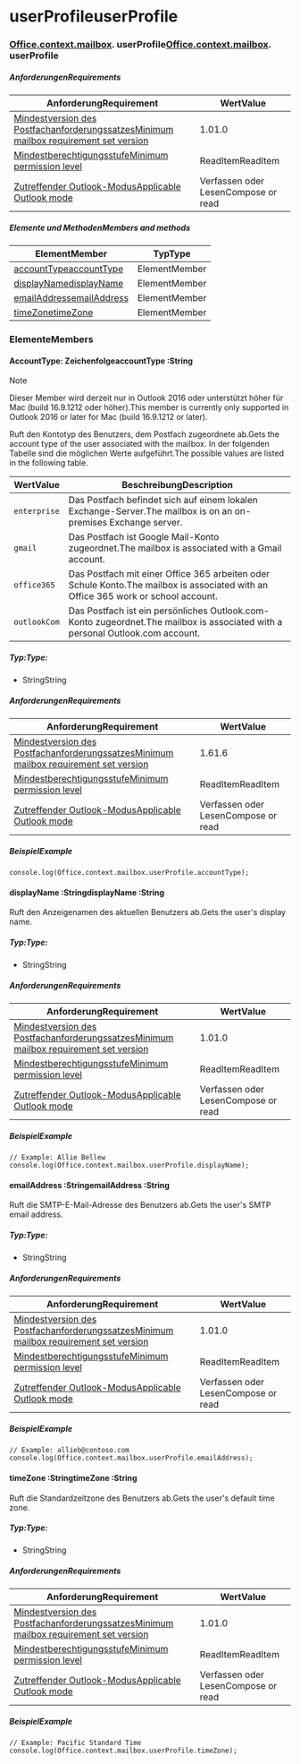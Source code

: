 
# <a name="userprofile"></a><span data-ttu-id="fc96b-101">userProfile</span><span class="sxs-lookup"><span data-stu-id="fc96b-101">userProfile</span></span>

### <span data-ttu-id="fc96b-p101">[Office](Office.md)[.context](Office.context.md)[.mailbox](Office.context.mailbox.md). userProfile</span><span class="sxs-lookup"><span data-stu-id="fc96b-p101">[Office](Office.md)[.context](Office.context.md)[.mailbox](Office.context.mailbox.md). userProfile</span></span>

##### <a name="requirements"></a><span data-ttu-id="fc96b-104">Anforderungen</span><span class="sxs-lookup"><span data-stu-id="fc96b-104">Requirements</span></span>

|<span data-ttu-id="fc96b-105">Anforderung</span><span class="sxs-lookup"><span data-stu-id="fc96b-105">Requirement</span></span>| <span data-ttu-id="fc96b-106">Wert</span><span class="sxs-lookup"><span data-stu-id="fc96b-106">Value</span></span>|
|---|---|
|[<span data-ttu-id="fc96b-107">Mindestversion des Postfachanforderungssatzes</span><span class="sxs-lookup"><span data-stu-id="fc96b-107">Minimum mailbox requirement set version</span></span>](/javascript/office/requirement-sets/outlook-api-requirement-sets)| <span data-ttu-id="fc96b-108">1.0</span><span class="sxs-lookup"><span data-stu-id="fc96b-108">1.0</span></span>|
|[<span data-ttu-id="fc96b-109">Mindestberechtigungsstufe</span><span class="sxs-lookup"><span data-stu-id="fc96b-109">Minimum permission level</span></span>](https://docs.microsoft.com/outlook/add-ins/understanding-outlook-add-in-permissions)| <span data-ttu-id="fc96b-110">ReadItem</span><span class="sxs-lookup"><span data-stu-id="fc96b-110">ReadItem</span></span>|
|[<span data-ttu-id="fc96b-111">Zutreffender Outlook-Modus</span><span class="sxs-lookup"><span data-stu-id="fc96b-111">Applicable Outlook mode</span></span>](https://docs.microsoft.com/outlook/add-ins/#extension-points)| <span data-ttu-id="fc96b-112">Verfassen oder Lesen</span><span class="sxs-lookup"><span data-stu-id="fc96b-112">Compose or read</span></span>|

##### <a name="members-and-methods"></a><span data-ttu-id="fc96b-113">Elemente und Methoden</span><span class="sxs-lookup"><span data-stu-id="fc96b-113">Members and methods</span></span>

| <span data-ttu-id="fc96b-114">Element</span><span class="sxs-lookup"><span data-stu-id="fc96b-114">Member</span></span> | <span data-ttu-id="fc96b-115">Typ</span><span class="sxs-lookup"><span data-stu-id="fc96b-115">Type</span></span> |
|--------|------|
| [<span data-ttu-id="fc96b-116">accountType</span><span class="sxs-lookup"><span data-stu-id="fc96b-116">accountType</span></span>](#accounttype-string) | <span data-ttu-id="fc96b-117">Element</span><span class="sxs-lookup"><span data-stu-id="fc96b-117">Member</span></span> |
| [<span data-ttu-id="fc96b-118">displayName</span><span class="sxs-lookup"><span data-stu-id="fc96b-118">displayName</span></span>](#displayname-string) | <span data-ttu-id="fc96b-119">Element</span><span class="sxs-lookup"><span data-stu-id="fc96b-119">Member</span></span> |
| [<span data-ttu-id="fc96b-120">emailAddress</span><span class="sxs-lookup"><span data-stu-id="fc96b-120">emailAddress</span></span>](#emailaddress-string) | <span data-ttu-id="fc96b-121">Element</span><span class="sxs-lookup"><span data-stu-id="fc96b-121">Member</span></span> |
| [<span data-ttu-id="fc96b-122">timeZone</span><span class="sxs-lookup"><span data-stu-id="fc96b-122">timeZone</span></span>](#timezone-string) | <span data-ttu-id="fc96b-123">Element</span><span class="sxs-lookup"><span data-stu-id="fc96b-123">Member</span></span> |

### <a name="members"></a><span data-ttu-id="fc96b-124">Elemente</span><span class="sxs-lookup"><span data-stu-id="fc96b-124">Members</span></span>

####  <a name="accounttype-string"></a><span data-ttu-id="fc96b-125">AccountType: Zeichenfolge</span><span class="sxs-lookup"><span data-stu-id="fc96b-125">accountType :String</span></span>

> [!NOTE]
> <span data-ttu-id="fc96b-126">Dieser Member wird derzeit nur in Outlook 2016 oder unterstützt höher für Mac (build 16.9.1212 oder höher).</span><span class="sxs-lookup"><span data-stu-id="fc96b-126">This member is currently only supported in Outlook 2016 or later for Mac (build 16.9.1212 or later).</span></span>

<span data-ttu-id="fc96b-127">Ruft den Kontotyp des Benutzers, dem Postfach zugeordnete ab.</span><span class="sxs-lookup"><span data-stu-id="fc96b-127">Gets the account type of the user associated with the mailbox.</span></span> <span data-ttu-id="fc96b-128">In der folgenden Tabelle sind die möglichen Werte aufgeführt.</span><span class="sxs-lookup"><span data-stu-id="fc96b-128">The possible values are listed in the following table.</span></span>

| <span data-ttu-id="fc96b-129">Wert</span><span class="sxs-lookup"><span data-stu-id="fc96b-129">Value</span></span> | <span data-ttu-id="fc96b-130">Beschreibung</span><span class="sxs-lookup"><span data-stu-id="fc96b-130">Description</span></span> |
|-------|-------------|
| `enterprise` | <span data-ttu-id="fc96b-131">Das Postfach befindet sich auf einem lokalen Exchange-Server.</span><span class="sxs-lookup"><span data-stu-id="fc96b-131">The mailbox is on an on-premises Exchange server.</span></span> |
| `gmail` | <span data-ttu-id="fc96b-132">Das Postfach ist Google Mail-Konto zugeordnet.</span><span class="sxs-lookup"><span data-stu-id="fc96b-132">The mailbox is associated with a Gmail account.</span></span> |
| `office365` | <span data-ttu-id="fc96b-133">Das Postfach mit einer Office 365 arbeiten oder Schule Konto.</span><span class="sxs-lookup"><span data-stu-id="fc96b-133">The mailbox is associated with an Office 365 work or school account.</span></span> |
| `outlookCom` | <span data-ttu-id="fc96b-134">Das Postfach ist ein persönliches Outlook.com-Konto zugeordnet.</span><span class="sxs-lookup"><span data-stu-id="fc96b-134">The mailbox is associated with a personal Outlook.com account.</span></span> |

##### <a name="type"></a><span data-ttu-id="fc96b-135">Typ:</span><span class="sxs-lookup"><span data-stu-id="fc96b-135">Type:</span></span>

*   <span data-ttu-id="fc96b-136">String</span><span class="sxs-lookup"><span data-stu-id="fc96b-136">String</span></span>

##### <a name="requirements"></a><span data-ttu-id="fc96b-137">Anforderungen</span><span class="sxs-lookup"><span data-stu-id="fc96b-137">Requirements</span></span>

|<span data-ttu-id="fc96b-138">Anforderung</span><span class="sxs-lookup"><span data-stu-id="fc96b-138">Requirement</span></span>| <span data-ttu-id="fc96b-139">Wert</span><span class="sxs-lookup"><span data-stu-id="fc96b-139">Value</span></span>|
|---|---|
|[<span data-ttu-id="fc96b-140">Mindestversion des Postfachanforderungssatzes</span><span class="sxs-lookup"><span data-stu-id="fc96b-140">Minimum mailbox requirement set version</span></span>](/javascript/office/requirement-sets/outlook-api-requirement-sets)| <span data-ttu-id="fc96b-141">1.6</span><span class="sxs-lookup"><span data-stu-id="fc96b-141">1.6</span></span> |
|[<span data-ttu-id="fc96b-142">Mindestberechtigungsstufe</span><span class="sxs-lookup"><span data-stu-id="fc96b-142">Minimum permission level</span></span>](https://docs.microsoft.com/outlook/add-ins/understanding-outlook-add-in-permissions)| <span data-ttu-id="fc96b-143">ReadItem</span><span class="sxs-lookup"><span data-stu-id="fc96b-143">ReadItem</span></span>|
|[<span data-ttu-id="fc96b-144">Zutreffender Outlook-Modus</span><span class="sxs-lookup"><span data-stu-id="fc96b-144">Applicable Outlook mode</span></span>](https://docs.microsoft.com/outlook/add-ins/#extension-points)| <span data-ttu-id="fc96b-145">Verfassen oder Lesen</span><span class="sxs-lookup"><span data-stu-id="fc96b-145">Compose or read</span></span>|

##### <a name="example"></a><span data-ttu-id="fc96b-146">Beispiel</span><span class="sxs-lookup"><span data-stu-id="fc96b-146">Example</span></span>

```
console.log(Office.context.mailbox.userProfile.accountType);
```

####  <a name="displayname-string"></a><span data-ttu-id="fc96b-147">displayName :String</span><span class="sxs-lookup"><span data-stu-id="fc96b-147">displayName :String</span></span>

<span data-ttu-id="fc96b-148">Ruft den Anzeigenamen des aktuellen Benutzers ab.</span><span class="sxs-lookup"><span data-stu-id="fc96b-148">Gets the user's display name.</span></span>

##### <a name="type"></a><span data-ttu-id="fc96b-149">Typ:</span><span class="sxs-lookup"><span data-stu-id="fc96b-149">Type:</span></span>

*   <span data-ttu-id="fc96b-150">String</span><span class="sxs-lookup"><span data-stu-id="fc96b-150">String</span></span>

##### <a name="requirements"></a><span data-ttu-id="fc96b-151">Anforderungen</span><span class="sxs-lookup"><span data-stu-id="fc96b-151">Requirements</span></span>

|<span data-ttu-id="fc96b-152">Anforderung</span><span class="sxs-lookup"><span data-stu-id="fc96b-152">Requirement</span></span>| <span data-ttu-id="fc96b-153">Wert</span><span class="sxs-lookup"><span data-stu-id="fc96b-153">Value</span></span>|
|---|---|
|[<span data-ttu-id="fc96b-154">Mindestversion des Postfachanforderungssatzes</span><span class="sxs-lookup"><span data-stu-id="fc96b-154">Minimum mailbox requirement set version</span></span>](/javascript/office/requirement-sets/outlook-api-requirement-sets)| <span data-ttu-id="fc96b-155">1.0</span><span class="sxs-lookup"><span data-stu-id="fc96b-155">1.0</span></span>|
|[<span data-ttu-id="fc96b-156">Mindestberechtigungsstufe</span><span class="sxs-lookup"><span data-stu-id="fc96b-156">Minimum permission level</span></span>](https://docs.microsoft.com/outlook/add-ins/understanding-outlook-add-in-permissions)| <span data-ttu-id="fc96b-157">ReadItem</span><span class="sxs-lookup"><span data-stu-id="fc96b-157">ReadItem</span></span>|
|[<span data-ttu-id="fc96b-158">Zutreffender Outlook-Modus</span><span class="sxs-lookup"><span data-stu-id="fc96b-158">Applicable Outlook mode</span></span>](https://docs.microsoft.com/outlook/add-ins/#extension-points)| <span data-ttu-id="fc96b-159">Verfassen oder Lesen</span><span class="sxs-lookup"><span data-stu-id="fc96b-159">Compose or read</span></span>|

##### <a name="example"></a><span data-ttu-id="fc96b-160">Beispiel</span><span class="sxs-lookup"><span data-stu-id="fc96b-160">Example</span></span>

```
// Example: Allie Bellew
console.log(Office.context.mailbox.userProfile.displayName);
```

####  <a name="emailaddress-string"></a><span data-ttu-id="fc96b-161">emailAddress :String</span><span class="sxs-lookup"><span data-stu-id="fc96b-161">emailAddress :String</span></span>

<span data-ttu-id="fc96b-162">Ruft die SMTP-E-Mail-Adresse des Benutzers ab.</span><span class="sxs-lookup"><span data-stu-id="fc96b-162">Gets the user's SMTP email address.</span></span>

##### <a name="type"></a><span data-ttu-id="fc96b-163">Typ:</span><span class="sxs-lookup"><span data-stu-id="fc96b-163">Type:</span></span>

*   <span data-ttu-id="fc96b-164">String</span><span class="sxs-lookup"><span data-stu-id="fc96b-164">String</span></span>

##### <a name="requirements"></a><span data-ttu-id="fc96b-165">Anforderungen</span><span class="sxs-lookup"><span data-stu-id="fc96b-165">Requirements</span></span>

|<span data-ttu-id="fc96b-166">Anforderung</span><span class="sxs-lookup"><span data-stu-id="fc96b-166">Requirement</span></span>| <span data-ttu-id="fc96b-167">Wert</span><span class="sxs-lookup"><span data-stu-id="fc96b-167">Value</span></span>|
|---|---|
|[<span data-ttu-id="fc96b-168">Mindestversion des Postfachanforderungssatzes</span><span class="sxs-lookup"><span data-stu-id="fc96b-168">Minimum mailbox requirement set version</span></span>](/javascript/office/requirement-sets/outlook-api-requirement-sets)| <span data-ttu-id="fc96b-169">1.0</span><span class="sxs-lookup"><span data-stu-id="fc96b-169">1.0</span></span>|
|[<span data-ttu-id="fc96b-170">Mindestberechtigungsstufe</span><span class="sxs-lookup"><span data-stu-id="fc96b-170">Minimum permission level</span></span>](https://docs.microsoft.com/outlook/add-ins/understanding-outlook-add-in-permissions)| <span data-ttu-id="fc96b-171">ReadItem</span><span class="sxs-lookup"><span data-stu-id="fc96b-171">ReadItem</span></span>|
|[<span data-ttu-id="fc96b-172">Zutreffender Outlook-Modus</span><span class="sxs-lookup"><span data-stu-id="fc96b-172">Applicable Outlook mode</span></span>](https://docs.microsoft.com/outlook/add-ins/#extension-points)| <span data-ttu-id="fc96b-173">Verfassen oder Lesen</span><span class="sxs-lookup"><span data-stu-id="fc96b-173">Compose or read</span></span>|

##### <a name="example"></a><span data-ttu-id="fc96b-174">Beispiel</span><span class="sxs-lookup"><span data-stu-id="fc96b-174">Example</span></span>

```
// Example: allieb@contoso.com
console.log(Office.context.mailbox.userProfile.emailAddress);
```

####  <a name="timezone-string"></a><span data-ttu-id="fc96b-175">timeZone :String</span><span class="sxs-lookup"><span data-stu-id="fc96b-175">timeZone :String</span></span>

<span data-ttu-id="fc96b-176">Ruft die Standardzeitzone des Benutzers ab.</span><span class="sxs-lookup"><span data-stu-id="fc96b-176">Gets the user's default time zone.</span></span>

##### <a name="type"></a><span data-ttu-id="fc96b-177">Typ:</span><span class="sxs-lookup"><span data-stu-id="fc96b-177">Type:</span></span>

*   <span data-ttu-id="fc96b-178">String</span><span class="sxs-lookup"><span data-stu-id="fc96b-178">String</span></span>

##### <a name="requirements"></a><span data-ttu-id="fc96b-179">Anforderungen</span><span class="sxs-lookup"><span data-stu-id="fc96b-179">Requirements</span></span>

|<span data-ttu-id="fc96b-180">Anforderung</span><span class="sxs-lookup"><span data-stu-id="fc96b-180">Requirement</span></span>| <span data-ttu-id="fc96b-181">Wert</span><span class="sxs-lookup"><span data-stu-id="fc96b-181">Value</span></span>|
|---|---|
|[<span data-ttu-id="fc96b-182">Mindestversion des Postfachanforderungssatzes</span><span class="sxs-lookup"><span data-stu-id="fc96b-182">Minimum mailbox requirement set version</span></span>](/javascript/office/requirement-sets/outlook-api-requirement-sets)| <span data-ttu-id="fc96b-183">1.0</span><span class="sxs-lookup"><span data-stu-id="fc96b-183">1.0</span></span>|
|[<span data-ttu-id="fc96b-184">Mindestberechtigungsstufe</span><span class="sxs-lookup"><span data-stu-id="fc96b-184">Minimum permission level</span></span>](https://docs.microsoft.com/outlook/add-ins/understanding-outlook-add-in-permissions)| <span data-ttu-id="fc96b-185">ReadItem</span><span class="sxs-lookup"><span data-stu-id="fc96b-185">ReadItem</span></span>|
|[<span data-ttu-id="fc96b-186">Zutreffender Outlook-Modus</span><span class="sxs-lookup"><span data-stu-id="fc96b-186">Applicable Outlook mode</span></span>](https://docs.microsoft.com/outlook/add-ins/#extension-points)| <span data-ttu-id="fc96b-187">Verfassen oder Lesen</span><span class="sxs-lookup"><span data-stu-id="fc96b-187">Compose or read</span></span>|

##### <a name="example"></a><span data-ttu-id="fc96b-188">Beispiel</span><span class="sxs-lookup"><span data-stu-id="fc96b-188">Example</span></span>

```
// Example: Pacific Standard Time
console.log(Office.context.mailbox.userProfile.timeZone);
```
